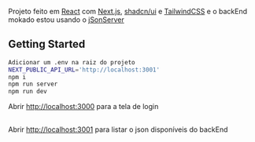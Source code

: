 Projeto feito em [React](https://react.dev/) com [Next.js](https://nextjs.org), [shadcn/ui](https://ui.shadcn.com/) e [TailwindCSS](https://tailwindcss.com/) e o backEnd mokado estou usando o [jSonServer](https://github.com/typicode/json-server)
## Getting Started

```bash
Adicionar um .env na raiz do projeto
NEXT_PUBLIC_API_URL='http://localhost:3001'
npm i
npm run server
npm run dev
```

Abrir [http://localhost:3000](http://localhost:3000) para a tela de login
##
Abrir [http://localhost:3001](http://localhost:3001) para listar o json disponíveis do backEnd